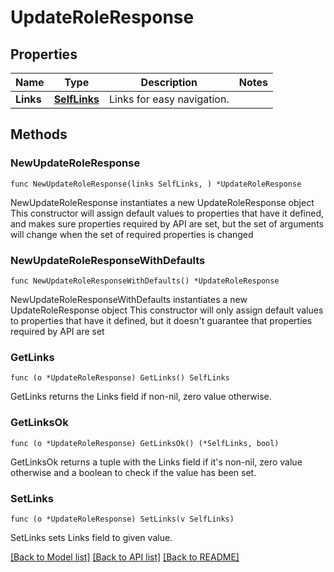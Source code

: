 # UpdateRoleResponse

## Properties

Name | Type | Description | Notes
------------ | ------------- | ------------- | -------------
**Links** | [**SelfLinks**](SelfLinks.md) | Links for easy navigation. | 

## Methods

### NewUpdateRoleResponse

`func NewUpdateRoleResponse(links SelfLinks, ) *UpdateRoleResponse`

NewUpdateRoleResponse instantiates a new UpdateRoleResponse object
This constructor will assign default values to properties that have it defined,
and makes sure properties required by API are set, but the set of arguments
will change when the set of required properties is changed

### NewUpdateRoleResponseWithDefaults

`func NewUpdateRoleResponseWithDefaults() *UpdateRoleResponse`

NewUpdateRoleResponseWithDefaults instantiates a new UpdateRoleResponse object
This constructor will only assign default values to properties that have it defined,
but it doesn't guarantee that properties required by API are set

### GetLinks

`func (o *UpdateRoleResponse) GetLinks() SelfLinks`

GetLinks returns the Links field if non-nil, zero value otherwise.

### GetLinksOk

`func (o *UpdateRoleResponse) GetLinksOk() (*SelfLinks, bool)`

GetLinksOk returns a tuple with the Links field if it's non-nil, zero value otherwise
and a boolean to check if the value has been set.

### SetLinks

`func (o *UpdateRoleResponse) SetLinks(v SelfLinks)`

SetLinks sets Links field to given value.



[[Back to Model list]](../README.md#documentation-for-models) [[Back to API list]](../README.md#documentation-for-api-endpoints) [[Back to README]](../README.md)


